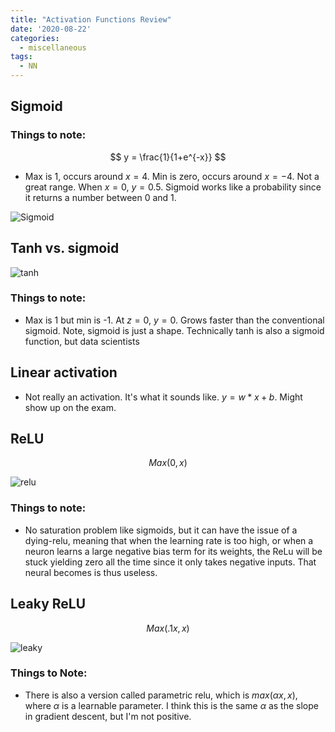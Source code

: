 ```yaml
---
title: "Activation Functions Review"
date: '2020-08-22'
categories:
  - miscellaneous
tags:
  - NN
---
```


## Sigmoid

### Things to note:

$$
y = \frac{1}{1+e^{-x}}
$$

- Max is 1, occurs around $x=4$. Min is zero, occurs around $x=-4$. Not a great range. When $x=0$, $y=0.5$. Sigmoid works like a probability since it returns a number between 0 and 1.


![Sigmoid](https://upload.wikimedia.org/wikipedia/commons/thumb/8/88/Logistic-curve.svg/1200px-Logistic-curve.svg.png)

## Tanh vs. sigmoid

![tanh](https://miro.medium.com/max/1190/1*f9erByySVjTjohfFdNkJYQ.jpeg)

### Things to note:

- Max is 1 but min is -1. At $z=0$, $y=0$. Grows faster than the conventional sigmoid. Note, sigmoid is just a shape. Technically tanh is also a sigmoid function, but data scientists 

## Linear activation

- Not really an activation. It's what it sounds like. $y=w*x + b$. Might show up on the exam.

## ReLU

$$
Max(0,x)
$$

![relu](https://www.researchgate.net/profile/Muhammad_Hamdan9/publication/327435257/figure/fig4/AS:742898131812354@1554132125449/Activation-Functions-ReLU-Tanh-Sigmoid.ppm)

### Things to note:

- No saturation problem like sigmoids, but it can have the issue of a dying-relu, meaning that when the learning rate is too high, or when a neuron learns a large negative bias term for its weights, the ReLu will be stuck yielding zero all the time since it only takes negative inputs. That neural becomes is thus useless.

## Leaky ReLU

$$
Max(.1x, x)
$$

![leaky](https://i1.wp.com/clay-atlas.com/wp-content/uploads/2019/10/image-37.png?w=640&ssl=1)

### Things to Note:

- There is also a version called parametric relu, which is $max(\alpha x,x)$, where $\alpha$ is a learnable parameter. I think this is the same $\alpha$ as the slope in gradient descent, but I'm not positive.
